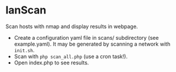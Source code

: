 # lanScan

Scan hosts with nmap and display results in webpage.

* Create a configuration yaml file in scans/ subdirectory (see example.yaml).
It may be generated by scanning a network with `init.sh`.
* Scan with `php scan_all.php` (use a cron task!).
* Open index.php to see results.